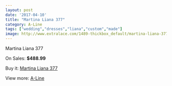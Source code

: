 ```yaml
---
layout: post
date: '2017-04-10'
title: "Martina Liana 377"
category: A-Line
tags: ["wedding","dresses","liana","custom","made"]
image: http://www.extralace.com/1489-thickbox_default/martina-liana-377.jpg
---
```

Martina Liana 377

On Sales: **$488.99**
<a href="https://www.extralace.com/a-line/704-martina-liana-377.html"><amp-img layout="responsive" width="600" height="600" src="//www.extralace.com/1489-thickbox_default/martina-liana-377.jpg" alt="Martina Liana 377 0" /></a>
<a href="https://www.extralace.com/a-line/704-martina-liana-377.html"><amp-img layout="responsive" width="600" height="600" src="//www.extralace.com/1490-thickbox_default/martina-liana-377.jpg" alt="Martina Liana 377 1" /></a>

Buy it: [Martina Liana 377](https://www.extralace.com/a-line/704-martina-liana-377.html "Martina Liana 377")

View more: [A-Line](https://www.extralace.com/2-a-line "A-Line")
